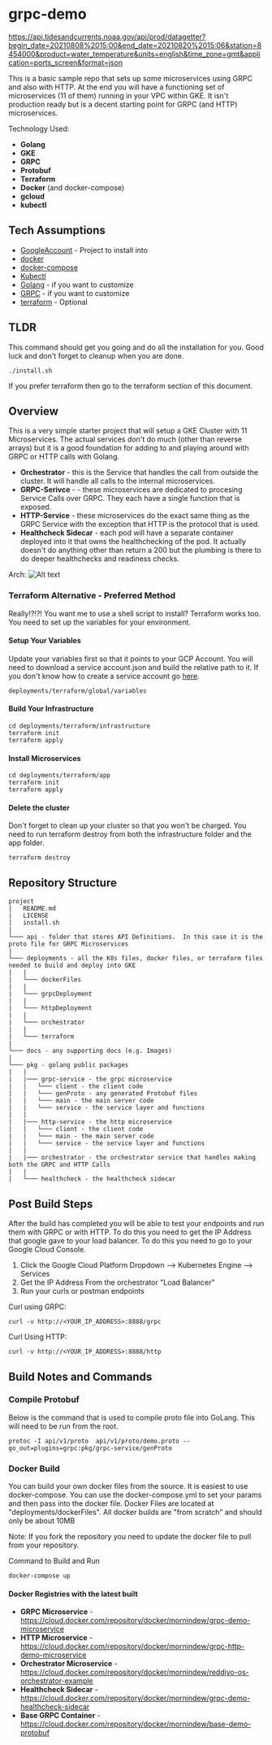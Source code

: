 # grpc-demo

https://api.tidesandcurrents.noaa.gov/api/prod/datagetter?begin_date=20210808%2015:00&end_date=20210820%2015:06&station=8454000&product=water_temperature&units=english&time_zone=gmt&application=ports_screen&format=json


This is a basic sample repo that sets up some microservices using GRPC and also with HTTP.  At the end you will have a functioning set of microservices (11 of them) running in your VPC within GKE.  It isn't production ready but is a decent starting point for GRPC (and HTTP) microservices.

Technology Used:
*  **Golang**
*  **GKE**
*  **GRPC**
*  **Protobuf**
*  **Terraform**
*  **Docker** (and docker-compose)
*  **gcloud**
*  **kubectl**

## Tech Assumptions

* [GoogleAccount](https://cloud.google.com/billing/docs/how-to/manage-billing-account) - Project to install into
* [docker](https://docs.docker.com/v17.12/install/)
* [docker-compose](https://docs.docker.com/compose/install/)
* [Kubectl](https://kubernetes.io/docs/tasks/tools/install-kubectl/)
* [Golang](https://golang.org/doc/install) - if you want to customize
* [GRPC](https://grpc.io/docs/quickstart/go/) - if you want to customize
* [terraform](https://learn.hashicorp.com/terraform/getting-started/install.html) - Optional


## TLDR

This command should get you going and do all the installation for you.  Good luck and don't forget to cleanup when you are done.

```
./install.sh
```

If you prefer terraform then go to the terraform section of this document.

## Overview

This is a very simple starter project that will setup a GKE Cluster with 11 Microservices.  The actual services don't do much (other than reverse arrays) but it is a good foundation for adding to and playing around with GRPC or HTTP calls with Golang.

* **Orchestrator** - this is the Service that handles the call from outside the cluster.   It will handle all calls to the internal microservices.
* **GRPC-Serivce** - - these microservices are dedicated to procesing Service Calls over GRPC.  They each have a single function that is exposed.
* **HTTP-Service** - these microservices do the exact same thing as the GRPC Service with the exception that HTTP is the protocol that is used.
* **Healthcheck Sidecar** - each pod will have a separate container deployed into it that owns the healthchecking of the pod.   It actually doesn't do anything other than return a 200 but the plumbing is there to do deeper healthchecks and readiness checks.

Arch:
![Alt text](docs/images/Reddiyo-OS_Example_GRPC.png?raw=true "Reddiyo-GRPC Arch")

### Terraform Alternative - Preferred Method

Really!?!?!   You want me to use a shell script to install?  Terraform works too.  You need to set up the variables for your environment.

#### Setup Your Variables

Update your variables first so that it points to your GCP Account.  You will need to download a service account.json and build the relative path to it.  If you don't know how to create a service account go [here](https://cloud.google.com/iam/docs/creating-managing-service-account-keys).

```
deployments/terraform/global/variables
```

#### Build Your Infrastructure

```
cd deployments/terraform/infrastructure
terraform init
terraform apply 
```

#### Install Microservices

```
cd deployments/terraform/app
terraform init
terraform apply
```

#### Delete the cluster

Don't forget to clean up your cluster so that you won't be charged.  You need to run terraform destroy from both the infrastructure folder and the app folder.
 ```
 terraform destroy
 ```


## Repository Structure

```
project
|   README.md
|   LICENSE
|   install.sh
|
└─── api - folder that stores API Definitions.  In this case it is the proto file for GRPC Microservices
|
└─── deployments - all the K8s files, docker files, or terraform files needed to build and deploy into GKE
|   |
|   └─── dockerFiles 
|   |
|   └─── grpcDeployment 
|   |
|   └─── httpDeployment 
|   |
|   └─── orchestrator
|   |
|   └─── terraform  
|
└─── docs - any supporting docs (e.g. Images)
|
└─── pkg - golang public packages
|   |
|   |─── grpc-service - the grpc microservice
|   |   └─── client - the client code
|   |   └─── genProto - any generated Protobuf files
|   |   └─── main - the main server code
|   |   └─── service - the service layer and functions
|   |
|   |─── http-service - the http microservice
|   |   └─── client - the client code
|   |   └─── main - the main server code
|   |   └─── service - the service layer and functions
|   |
|   |─── orchestrator - the orchestrator service that handles making both the GRPC and HTTP Calls
|   |
|   └─── healthcheck - the healthcheck sidecar
```

## Post Build Steps

After the build has completed you will be able to test your endpoints and run them with GRPC or with HTTP.  To do this you need to get the IP Address that google gave to your load balancer.   To do this you need to go to your Google Cloud Console.

1.  Click the Google Cloud Platform Dropdown --> Kubernetes Engine --> Services  
2.  Get the IP Address From the orchestrator "Load Balancer"
3.  Run your curls or postman endpoints

Curl using GRPC:
```
curl -v http://<YOUR_IP_ADDRESS>:8888/grpc
```

Curl Using HTTP:
```
curl -v http://<YOUR_IP_ADDRESS>:8888/http
```

## Build Notes and Commands

### Compile Protobuf

Below is the command that is used to compile proto file into GoLang.  This will need to be run from the root.

```
protoc -I api/v1/proto  api/v1/proto/demo.proto --go_out=plugins=grpc:pkg/grpc-service/genProto
```

### Docker Build

You can build your own docker files from the source.   It is easiest to use docker-compose.  You can use the docker-compose.yml to set your params and then pass into the docker file.  Docker Files are located at "deployments/dockerFiles".  All docker builds are "from scratch" and should only be about 10MB


Note: If you fork the repository you need to update the docker file to pull from your repository.


Command to Build and Run
```
docker-compose up
```

#### Docker Registries with the latest built

* **GRPC Microservice** - https://cloud.docker.com/repository/docker/mornindew/grpc-demo-microservice
* **HTTP Microservice** - https://cloud.docker.com/repository/docker/mornindew/grpc-http-demo-microservice
* **Orchestrator Microservice** - https://cloud.docker.com/repository/docker/mornindew/reddiyo-os-orchestrator-example
* **Healthcheck Sidecar** - https://cloud.docker.com/repository/docker/mornindew/grpc-demo-healthcheck-sidecar
* **Base GRPC Container** - https://cloud.docker.com/repository/docker/mornindew/base-demo-protobuf
